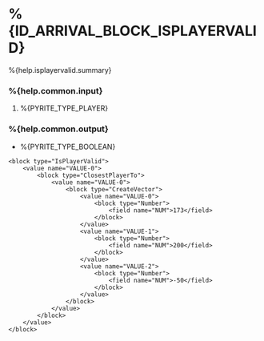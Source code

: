 # %{ID_ARRIVAL_BLOCK_ISPLAYERVALID}

%{help.isplayervalid.summary}

### %{help.common.input}

1. %{PYRITE_TYPE_PLAYER}

### %{help.common.output}

-   %{PYRITE_TYPE_BOOLEAN}

```
<block type="IsPlayerValid">
    <value name="VALUE-0">
        <block type="ClosestPlayerTo">
            <value name="VALUE-0">
                <block type="CreateVector">
                    <value name="VALUE-0">
                        <block type="Number">
                            <field name="NUM">173</field>
                        </block>
                    </value>
                    <value name="VALUE-1">
                        <block type="Number">
                            <field name="NUM">200</field>
                        </block>
                    </value>
                    <value name="VALUE-2">
                        <block type="Number">
                            <field name="NUM">-50</field>
                        </block>
                    </value>
                </block>
            </value>
        </block>
    </value>
</block>
```
